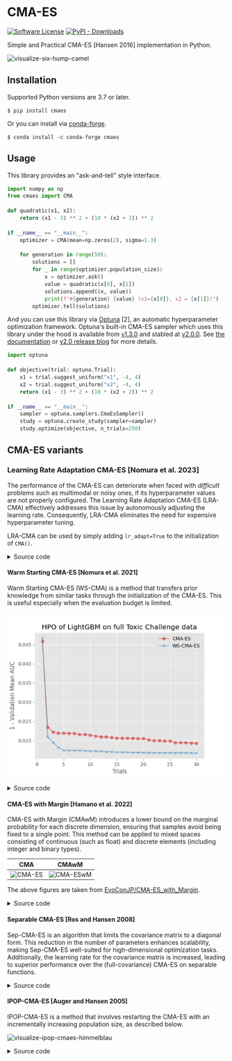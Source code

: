 # CMA-ES

[![Software License](https://img.shields.io/badge/license-MIT-brightgreen.svg?style=flat-square)](./LICENSE) [![PyPI - Downloads](https://img.shields.io/pypi/dw/cmaes)](https://pypistats.org/packages/cmaes)

Simple and Practical CMA-ES [Hansen 2016] implementation in Python.

![visualize-six-hump-camel](https://user-images.githubusercontent.com/5564044/73486622-db5cff00-43e8-11ea-98fb-8246dbacab6d.gif)

## Installation

Supported Python versions are 3.7 or later.

```
$ pip install cmaes
```

Or you can install via [conda-forge](https://anaconda.org/conda-forge/cmaes).

```
$ conda install -c conda-forge cmaes
```

## Usage

This library provides an "ask-and-tell" style interface.

```python
import numpy as np
from cmaes import CMA

def quadratic(x1, x2):
    return (x1 - 3) ** 2 + (10 * (x2 + 2)) ** 2

if __name__ == "__main__":
    optimizer = CMA(mean=np.zeros(2), sigma=1.3)

    for generation in range(50):
        solutions = []
        for _ in range(optimizer.population_size):
            x = optimizer.ask()
            value = quadratic(x[0], x[1])
            solutions.append((x, value))
            print(f"#{generation} {value} (x1={x[0]}, x2 = {x[1]})")
        optimizer.tell(solutions)
```

And you can use this library via [Optuna](https://github.com/optuna/optuna) [2], an automatic hyperparameter optimization framework.
Optuna's built-in CMA-ES sampler which uses this library under the hood is available from [v1.3.0](https://github.com/optuna/optuna/releases/tag/v1.3.0) and stabled at [v2.0.0](https://github.com/optuna/optuna/releases/tag/v2.2.0).
See [the documentation](https://optuna.readthedocs.io/en/stable/reference/samplers/generated/optuna.samplers.CmaEsSampler.html) or [v2.0 release blog](https://medium.com/optuna/optuna-v2-3165e3f1fc2) for more details.

```python
import optuna

def objective(trial: optuna.Trial):
    x1 = trial.suggest_uniform("x1", -4, 4)
    x2 = trial.suggest_uniform("x2", -4, 4)
    return (x1 - 3) ** 2 + (10 * (x2 + 2)) ** 2

if __name__ == "__main__":
    sampler = optuna.samplers.CmaEsSampler()
    study = optuna.create_study(sampler=sampler)
    study.optimize(objective, n_trials=250)
```


## CMA-ES variants

### Learning Rate Adaptation CMA-ES [Nomura et al. 2023]
The performance of the CMA-ES can deteriorate when faced with *difficult* problems such as multimodal or noisy ones, if its hyperparameter values are not properly configured.
The Learning Rate Adaptation CMA-ES (LRA-CMA) effectively addresses this issue by autonomously adjusting the learning rate.
Consequently, LRA-CMA eliminates the need for expensive hyperparameter tuning.

LRA-CMA can be used by simply adding `lr_adapt=True` to the initialization of `CMA()`.

<details>

<summary>Source code</summary>

```python
import numpy as np
from cmaes import CMA


def rastrigin(x):
    dim = len(x)
    return 10 * dim + sum(x**2 - 10 * np.cos(2 * np.pi * x))


if __name__ == "__main__":
    dim = 40
    optimizer = CMA(mean=3*np.ones(dim), sigma=2.0, lr_adapt=True)

    for generation in range(50000):
        solutions = []
        for _ in range(optimizer.population_size):
            x = optimizer.ask()
            value = rastrigin(x)
            if generation % 500 == 0:
                print(f"#{generation} {value}")
            solutions.append((x, value))
        optimizer.tell(solutions)

        if optimizer.should_stop():
            break
```

The full source code is available [here](./examples/lra_cma.py).

</details>



#### Warm Starting CMA-ES [Nomura et al. 2021]

Warm Starting CMA-ES (WS-CMA) is a method that transfers prior knowledge from similar tasks through the initialization of the CMA-ES.
This is useful especially when the evaluation budget is limited.

![benchmark-lightgbm-toxic](https://github.com/c-bata/benchmark-warm-starting-cmaes/raw/main/result.png)

<details>
<summary>Source code</summary>

```python
import numpy as np
from cmaes import CMA, get_warm_start_mgd

def source_task(x1: float, x2: float) -> float:
    b = 0.4
    return (x1 - b) ** 2 + (x2 - b) ** 2

def target_task(x1: float, x2: float) -> float:
    b = 0.6
    return (x1 - b) ** 2 + (x2 - b) ** 2

if __name__ == "__main__":
    # Generate solutions from a source task
    source_solutions = []
    for _ in range(1000):
        x = np.random.random(2)
        value = source_task(x[0], x[1])
        source_solutions.append((x, value))

    # Estimate a promising distribution of the source task,
    # then generate parameters of the multivariate gaussian distribution.
    ws_mean, ws_sigma, ws_cov = get_warm_start_mgd(
        source_solutions, gamma=0.1, alpha=0.1
    )
    optimizer = CMA(mean=ws_mean, sigma=ws_sigma, cov=ws_cov)

    # Run WS-CMA-ES
    print(" g    f(x1,x2)     x1      x2  ")
    print("===  ==========  ======  ======")
    while True:
        solutions = []
        for _ in range(optimizer.population_size):
            x = optimizer.ask()
            value = target_task(x[0], x[1])
            solutions.append((x, value))
            print(
                f"{optimizer.generation:3d}  {value:10.5f}"
                f"  {x[0]:6.2f}  {x[1]:6.2f}"
            )
        optimizer.tell(solutions)

        if optimizer.should_stop():
            break
```

The full source code is available [here](./examples/ws_cma_es.py).

</details>


#### CMA-ES with Margin [Hamano et al. 2022]

CMA-ES with Margin (CMAwM) introduces a lower bound on the marginal probability for each discrete dimension, ensuring that samples avoid being fixed to a single point.
This method can be applied to mixed spaces consisting of continuous (such as float) and discrete elements (including integer and binary types).

|CMA|CMAwM|
|---|---|
|![CMA-ES](https://raw.githubusercontent.com/EvoConJP/CMA-ES_with_Margin/main/fig/CMA-ES.gif)|![CMA-ESwM](https://raw.githubusercontent.com/EvoConJP/CMA-ES_with_Margin/main/fig/CMA-ESwM.gif)|

The above figures are taken from [EvoConJP/CMA-ES_with_Margin](https://github.com/EvoConJP/CMA-ES_with_Margin).

<details>
<summary>Source code</summary>

```python
import numpy as np
from cmaes import CMAwM


def ellipsoid_onemax(x, n_zdim):
    n = len(x)
    n_rdim = n - n_zdim
    r = 10
    if len(x) < 2:
        raise ValueError("dimension must be greater one")
    ellipsoid = sum([(1000 ** (i / (n_rdim - 1)) * x[i]) ** 2 for i in range(n_rdim)])
    onemax = n_zdim - (0.0 < x[(n - n_zdim) :]).sum()
    return ellipsoid + r * onemax


def main():
    binary_dim, continuous_dim = 10, 10
    dim = binary_dim + continuous_dim
    bounds = np.concatenate(
        [
            np.tile([-np.inf, np.inf], (continuous_dim, 1)),
            np.tile([0, 1], (binary_dim, 1)),
        ]
    )
    steps = np.concatenate([np.zeros(continuous_dim), np.ones(binary_dim)])
    optimizer = CMAwM(mean=np.zeros(dim), sigma=2.0, bounds=bounds, steps=steps)
    print(" evals    f(x)")
    print("======  ==========")

    evals = 0
    while True:
        solutions = []
        for _ in range(optimizer.population_size):
            x_for_eval, x_for_tell = optimizer.ask()
            value = ellipsoid_onemax(x_for_eval, binary_dim)
            evals += 1
            solutions.append((x_for_tell, value))
            if evals % 300 == 0:
                print(f"{evals:5d}  {value:10.5f}")
        optimizer.tell(solutions)

        if optimizer.should_stop():
            break


if __name__ == "__main__":
    main()
```

Source code is also available [here](./examples/cmaes_with_margin.py).

</details>


#### Separable CMA-ES [Ros and Hansen 2008]

Sep-CMA-ES is an algorithm that limits the covariance matrix to a diagonal form.
This reduction in the number of parameters enhances scalability, making Sep-CMA-ES well-suited for high-dimensional optimization tasks.
Additionally, the learning rate for the covariance matrix is increased, leading to superior performance over the (full-covariance) CMA-ES on separable functions.

<details>
<summary>Source code</summary>

```python
import numpy as np
from cmaes import SepCMA

def ellipsoid(x):
    n = len(x)
    if len(x) < 2:
        raise ValueError("dimension must be greater one")
    return sum([(1000 ** (i / (n - 1)) * x[i]) ** 2 for i in range(n)])

if __name__ == "__main__":
    dim = 40
    optimizer = SepCMA(mean=3 * np.ones(dim), sigma=2.0)
    print(" evals    f(x)")
    print("======  ==========")

    evals = 0
    while True:
        solutions = []
        for _ in range(optimizer.population_size):
            x = optimizer.ask()
            value = ellipsoid(x)
            evals += 1
            solutions.append((x, value))
            if evals % 3000 == 0:
                print(f"{evals:5d}  {value:10.5f}")
        optimizer.tell(solutions)

        if optimizer.should_stop():
            break
```

Full source code is available [here](./examples/sepcma_ellipsoid_function.py).

</details>

#### IPOP-CMA-ES [Auger and Hansen 2005]

IPOP-CMA-ES is a method that involves restarting the CMA-ES with an incrementally increasing population size, as described below.

![visualize-ipop-cmaes-himmelblau](https://user-images.githubusercontent.com/5564044/88472274-f9e12480-cf4b-11ea-8aff-2a859eb51a15.gif)

<details>
<summary>Source code</summary>

```python
import math
import numpy as np
from cmaes import CMA

def ackley(x1, x2):
    # https://www.sfu.ca/~ssurjano/ackley.html
    return (
        -20 * math.exp(-0.2 * math.sqrt(0.5 * (x1 ** 2 + x2 ** 2)))
        - math.exp(0.5 * (math.cos(2 * math.pi * x1) + math.cos(2 * math.pi * x2)))
        + math.e + 20
    )

if __name__ == "__main__":
    bounds = np.array([[-32.768, 32.768], [-32.768, 32.768]])
    lower_bounds, upper_bounds = bounds[:, 0], bounds[:, 1]

    mean = lower_bounds + (np.random.rand(2) * (upper_bounds - lower_bounds))
    sigma = 32.768 * 2 / 5  # 1/5 of the domain width
    optimizer = CMA(mean=mean, sigma=sigma, bounds=bounds, seed=0)

    for generation in range(200):
        solutions = []
        for _ in range(optimizer.population_size):
            x = optimizer.ask()
            value = ackley(x[0], x[1])
            solutions.append((x, value))
            print(f"#{generation} {value} (x1={x[0]}, x2 = {x[1]})")
        optimizer.tell(solutions)

        if optimizer.should_stop():
            # popsize multiplied by 2 (or 3) before each restart.
            popsize = optimizer.population_size * 2
            mean = lower_bounds + (np.random.rand(2) * (upper_bounds - lower_bounds))
            optimizer = CMA(mean=mean, sigma=sigma, population_size=popsize)
            print(f"Restart CMA-ES with popsize={popsize}")
```

Full source code is available [here](./examples/ipop_cmaes.py).


## Links

**Projects using cmaes:**

* [Optuna](https://github.com/optuna/optuna) : A hyperparameter optimization framework that supports CMA-ES using this library under the hood.
* [Kubeflow/Katib](https://www.kubeflow.org/docs/components/katib/katib-config/) : Kubernetes-based system for hyperparameter tuning and neural architecture search
* (If you have a project which uses `cmaes` and want your own project to be listed here, please submit a GitHub issue.)

**Other libraries:**

I respect all libraries involved in CMA-ES.

* [pycma](https://github.com/CMA-ES/pycma) : Most famous CMA-ES implementation by Nikolaus Hansen.
* [pymoo](https://github.com/msu-coinlab/pymoo) : Multi-objective optimization in Python.
* [evojax](https://github.com/google/evojax) : EvoJAX provides a JAX-port of this library.
* [evosax](https://github.com/RobertTLange/evosax) : evosax provides JAX-based CMA-ES and sep-CMA-ES implementation, which is inspired by this library.

**References:**

* [Akiba et al. 2019] [T. Akiba, S. Sano, T. Yanase, T. Ohta, M. Koyama, Optuna: A Next-generation Hyperparameter Optimization Framework, KDD, 2019.](https://dl.acm.org/citation.cfm?id=3330701)
* [Auger and Hansen 2005] [A. Auger, N. Hansen, A restart CMA evolution strategy with increasing population size, CEC, 2005.](https://sci2s.ugr.es/sites/default/files/files/TematicWebSites/EAMHCO/contributionsCEC05/auger05ARCMA.pdf)
* [Hamano et al. 2022] [R. Hamano, S. Saito, M. Nomura, S. Shirakawa, CMA-ES with Margin: Lower-Bounding Marginal Probability for Mixed-Integer Black-Box Optimization, GECCO, 2022.](https://arxiv.org/abs/2205.13482)
* [Hansen 2016] [N. Hansen, The CMA Evolution Strategy: A Tutorial. arXiv:1604.00772, 2016.](https://arxiv.org/abs/1604.00772)
* [Nomura et al. 2021] [M. Nomura, S. Watanabe, Y. Akimoto, Y. Ozaki, M. Onishi, Warm Starting CMA-ES for Hyperparameter Optimization, AAAI, 2021.](https://arxiv.org/abs/2012.06932)
* [Nomura et al. 2023] [M. Nomura, Y. Akimoto, I. Ono, CMA-ES with Learning
Rate Adaptation: Can CMA-ES with Default Population Size Solve Multimodal
and Noisy Problems?, GECCO, 2023.](https://arxiv.org/abs/2304.03473)
* [Ros and Hansen 2008] [R. Ros, N. Hansen, A Simple Modification in CMA-ES Achieving Linear Time and Space Complexity, PPSN, 2008.](https://hal.inria.fr/inria-00287367/document)
